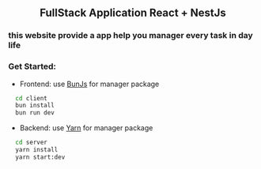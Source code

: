 <h2 align="center">FullStack Application <strong>React</strong> + <strong>NestJs</strong></h2>

### this website provide a app help you manager every task in day life

### Get Started:
- Frontend: use [BunJs](https://bun.sh) for manager package
```bash
  cd client
  bun install
  bun run dev
```
- Backend: use [Yarn](https://yarnpkg.com) for manager package
```bash
  cd server
  yarn install
  yarn start:dev
```
